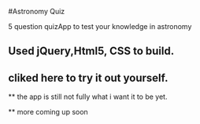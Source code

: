   #Astronomy Quiz
  
  5 question quizApp to test your knowledge in astronomy
  
  ## Used jQuery,Html5, CSS to build.
  
  ## cliked here to try it out yourself. 
  
 ** the app is still not fully what i want it to be yet. 
 
 ** more coming up soon
  
 
 
